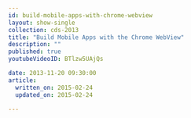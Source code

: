 ```yaml
---
id: build-mobile-apps-with-chrome-webview
layout: show-single
collection: cds-2013
title: "Build Mobile Apps with the Chrome WebView"
description: ""
published: true
youtubeVideoID: BTlzw5UAjQs

date: 2013-11-20 09:30:00
article:
  written_on: 2015-02-24
  updated_on: 2015-02-24

---
```

